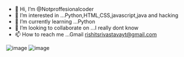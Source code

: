 - 👋 Hi, I’m @Notproffesionalcoder
- 👀 I’m interested in ...Python,HTML,CSS,javascript,java and hacking
- 🌱 I’m currently learning ...Python
- 💞️ I’m looking to collaborate on ...I really dont know
- 📫 How to reach me ...Gmail rishitsrivastavayt@gmail.com

<!---
Notproffesionalcoder/Notproffesionalcoder is a ✨ special ✨ repository because its `README.md` (this file) appears on your GitHub profile.
You can click the Preview link to take a look at your changes.
--->
![image](https://user-images.githubusercontent.com/87407052/126176418-fa47dc81-c847-4b63-a77c-b6b6273fb958.png)
![image](https://user-images.githubusercontent.com/87407052/126176473-58c5cd4f-d954-4932-8ba2-8725eea66430.png)
